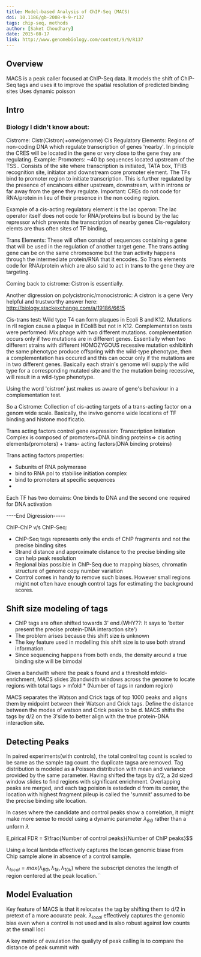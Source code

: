 ```yaml
---
title: Model-based Analysis of ChIP-Seq (MACS)
doi: 10.1186/gb-2008-9-9-r137
tags: chip-seq, methods
author: [Saket Choudhary]
date: 2015-08-17
link: http://www.genomebiology.com/content/9/9/R137
---
```



## Overview
MACS is a peak caller focused at ChIP-Seq data.
It models the shift of ChIP-Seq tags and uses it to 
improve the spatial resolution of predicted binding sites
Uses dynamic poisson


## Intro

### Biology I didn't know about:
Cistrome: Cistr(Cistron)+ome(genome)
Cis Regulatory Elements: Regions of non-coding DNA which regulate transcription of genes 'nearby'.
In principle the CRES will be located in the gene or very close to the gene they are regulating.
Example: Promoters: ~40 bp sequences located upstream of the TSS.. Consists of the site
where transcription is initiated, TATA box, TFIIB recognition site, initiator and downstream core
promoter element. The TFs bind to promoter region to initiate transcription. This is further
regulated by the presence of encahcers either upstream, downstream, within introns or far away from
the gene they regulate. Important: CREs do not code for RNA/protein in lieu of their presence in
the non coding region.

Example of a cis-acting regulatory element is the lac operon: The lac operator itself does not code for RNA/proteins
but is bound by the lac repressor which prevents the transcription of nearby genes
Cis-regulatory elemts are thus often sites of TF binding,

Trans Elements: These will often consist of sequences containing a gene that will be used in the regulation
of another target gene. The trans acting gene can be on the same chromosome but the tran activity
happens through the intermediate protein/RNA that it encodes. So Trans elements code for RNA/protein
which are also said to act in trans to the gene they are targeting.


Coming back to cistrome: Cistron is essentially.

Another digression on polycistronic/monocistronic: A cistron is a gene
Very helpful and trustworthy answer here: http://biology.stackexchange.com/a/19186/6615

Cis-trans test: Wild type T4 can form plaques in Ecoli B and K12. Mutations in rII region cause a
plaque in EColiB but not in K12. Complementation tests were performed: Mix phage with two different
mutations. complementation occurs only if two mutations are in different genes. Essentially when
two different strains with different HOMOZYGOUS recessive mutation exhibitinh the same phenotype
produce offspring with the wild-type phenotype, then a complementation has occured and this can
occur only if the mutations are in two different genes. Basically each strain's genome
will supply the wild type for a corresponding mutated site and the the mutation being recessive,
will result in a wild-type phenotype.

Using the word 'cistron' just makes us aware of gene's behaviour in a complementation test.

So a Cistrome: Collection of cis-acting targets of  a trans-acting factor on a genom wide scale.
Basically, the invivo genome wide locations of TF binding and histone modificatio. 

Trans acting factors control gene expression: Transcription Initiation Complex 
is composed of promoters+DNA binding proteins=> cis acting elements(promoters) + trans-
acting factors(DNA binding proteins)

Trans acting factors properties:
- Subunits of RNA polymerase
- bind to RNA pol to stabilise initiation complex
- bind to promoters at specific sequences
-

Each TF has two domains: One binds to DNA
and the second one required for DNA activation

----End Digression-----


ChIP-ChIP v/s ChIP-Seq:
- ChIP-Seq tags represents only the ends of ChIP fragments and not the precise binding sites
- Strand distance and approximate distance to the precise binding site can help peak resolution
- Regional bias possible in ChIP-Seq due to mapping biases, chromatin structure of genome copy number variation
- Control comes in handy to remove such biases. However small regions might not often have enough control tags for estimating the background scores.


## Shift size modeling of tags

- ChIP tags are often shifted towards 3' end.(WHY??: It says to 'better present the precise protein-DNA interaction site')
- The problem arises because this shift size is unknown
- The key feature used in modelling this shift size is to use both strand information.
- Since sequencing happens from both ends, the density around a true binding site will be bimodal

Given a bandwith where the peak s found and a threshold mfold-enrichment, MACS slides 2bandwidth windows
across the genome to locate regions with total tags > mfold * (Number of tags in random region)

MACS separates the Watson and Crick tags of top 1000 peaks and aligns them by midpoint between their Watson
and Crick tags. Define the distance between the modes of watson and Crick peaks to be d. MACS shifts the tags by d/2 on
the 3'side to better align with the true protein-DNA interaction site.

## Detecting Peaks

In paired experiments(with controls), the total control tag count is scaled to be same as the sample tag count. the duplicate tagsa
are removed. Tag distribution is modeled as a Poisson distribution with mean and variance provided by the same parameter.
Having shifted the tags by d/2, a 2d sized window slides to find regions with significant enrichment. Overlapping peaks are merged, and each tag poision is extededn d from its center, the location with highest fragment pileup is called the 'summit' assumed to be the precise binding
site location.

In cases where the candidate and control peaks show a correlation, it might make more sense to model using a dynamic parameter $\lambda_{BG}$
rather than a unform $\lambda$

E,pirical FDR = $\frac{Number of control peaks}{Number of ChIP peaks}$$

Using a local lambda effectively captures the locan genomic biase from Chip sample alone in absence of a control sample.

$\lambda_{local} = max(\lambda_{BG}, \lambda_{1k}, \lambda_{10k})$
where the subscript denotes the length of region centered at the peak location.``


## Model Evaluation

Key feature of MACS is that it relocates the tag by shifting them to d/2  in pretext of a more accurate peak.
$\lambda_{local}$ effectively captures the genomic bias even when a control is not used and is also robust against low counts
at the small loci

A key metric of evaulation the qualiyty of peak calling is to compare the distance of peak summit with 
